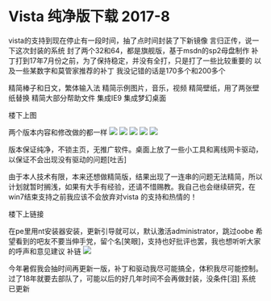 # Vista 纯净版下载 2017-8

vista的支持到现在停止有一段时间，抽了点时间封装了下新镜像 言归正传，说一下这次封装的系统 封了两个32和64，都是旗舰版，基于msdn的sp2母盘制作 补丁打到17年7月份之前，为了保持稳定，并没有全打，只是打了一些比较重要的 以及一些某数字和莫管家推荐的补丁 我没记错的话是170多个和200多个

精简棒子和日文，繁体输入法 精简示例图片，音乐，视频 精简壁纸，用了两张壁纸替换 精简大部分帮助文件 集成IE9 集成梦幻桌面

楼下上图

两个版本内容和修改做的都一样 ![](https://wvbarchive.s3-ap-northeast-1.amazonaws.com/5261165175/4903f7539822720e54b3e01a71cb0a46f01fabc2.jpg) ![](https://wvbarchive.s3-ap-northeast-1.amazonaws.com/5261165175/38049037afc37931180484c9e1c4b74541a911d2.jpg) ![](https://wvbarchive.s3-ap-northeast-1.amazonaws.com/5261165175/6e87ecd5b31c87018de1b0062d7f9e2f0508fff4.jpg) ![](https://wvbarchive.s3-ap-northeast-1.amazonaws.com/5261165175/c6ec517bdab44aed060dbc04b91c8701a38bfb80.jpg) ![](https://wvbarchive.s3-ap-northeast-1.amazonaws.com/5261165175/191a5a6c55fbb2fb0c565af2454a20a44423dcc2.jpg)

版本保证纯净，不锁主页，无推广软件。桌面上放了一些小工具和离线网卡驱动，以保证不会出现没有驱动的问题\[吐舌\]

由于本人技术有限，本来还想做精简版，结果出现了一连串的问题无法精简，所以计划就暂时搁浅，如果有大手有经验，还请不惜赐教。我自己也会继续研究，在win7结束支持之前我应该不会放弃对vista 的支持和热情的！

楼下上链接

在pe里用nt安装器安装，更新引导就可以，默认激活administrator，跳过oobe 希望看到的吧友不要当伸手党，留个名\[笑眼\]，支持也好批评也罢，我也想听听大家的呼声和意见建议 补链 ![](https://github.com/Ishook/wvbArchive/tree/69b9bec672a5210da6a022e943e36eb1be65e93f/链接：http:/pan.baidu.com/s/1eRQatai%20密码：aewh)

今年暑假我会抽时间再更新一版，补丁和驱动我尽可能搞全，体积我尽可能控制。过了18年就要去部队了，可能以后的好几年时间不会再做封装，没条件\[泪\] 系统已更新

